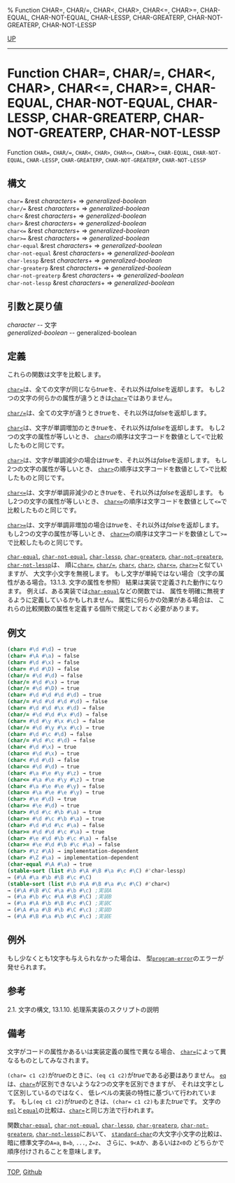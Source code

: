 % Function CHAR=, CHAR/=, CHAR<, CHAR>, CHAR<=, CHAR>=, CHAR-EQUAL, CHAR-NOT-EQUAL, CHAR-LESSP, CHAR-GREATERP, CHAR-NOT-GREATERP, CHAR-NOT-LESSP

[UP](13.2.html)  

---

# Function **CHAR=, CHAR/=, CHAR<, CHAR>, CHAR<=, CHAR>=, CHAR-EQUAL, CHAR-NOT-EQUAL, CHAR-LESSP, CHAR-GREATERP, CHAR-NOT-GREATERP, CHAR-NOT-LESSP**


Function `CHAR=`, `CHAR/=`, `CHAR<`, `CHAR>`, `CHAR<=`, `CHAR>=`,
`CHAR-EQUAL`, `CHAR-NOT-EQUAL`,
`CHAR-LESSP`, `CHAR-GREATERP`,
`CHAR-NOT-GREATERP`, `CHAR-NOT-LESSP`


## 構文

`char=` &rest *characters*+ => *generalized-boolean*  
`char/=` &rest *characters*+ => *generalized-boolean*  
`char<` &rest *characters*+ => *generalized-boolean*  
`char>` &rest *characters*+ => *generalized-boolean*  
`char<=` &rest *characters*+ => *generalized-boolean*  
`char>=` &rest *characters*+ => *generalized-boolean*  
`char-equal` &rest *characters*+ => *generalized-boolean*  
`char-not-equal` &rest *characters*+ => *generalized-boolean*  
`char-lessp` &rest *characters*+ => *generalized-boolean*  
`char-greaterp` &rest *characters*+ => *generalized-boolean*  
`char-not-greaterp` &rest *characters*+ => *generalized-boolean*  
`char-not-lessp` &rest *characters*+ => *generalized-boolean*  


## 引数と戻り値

*character* -- 文字  
*generalized-boolean* -- generalized-boolean



## 定義

これらの関数は文字を比較します。

[`char=`](13.2.char-equal.html)は、全ての文字が同じなら*true*を、それ以外は*false*を返却します。
もし2つの文字の何らかの属性が違うときは[`char=`](13.2.char-equal.html)ではありません。

[`char/=`](13.2.char-equal.html)は、全ての文字が違うとき*true*を、それ以外は*false*を返却します。

[`char<`](13.2.char-equal.html)は、文字が単調増加のとき*true*を、それ以外は*false*を返却します。
もし2つの文字の属性が等しいとき、
[`char<`](13.2.char-equal.html)の順序は文字コードを数値として`<`で比較したものと同じです。

[`char>`](13.2.char-equal.html)は、文字が単調減少の場合は*true*を、それ以外は*false*を返却します。
もし2つの文字の属性が等しいとき、
[`char>`](13.2.char-equal.html)の順序は文字コードを数値として`>`で比較したものと同じです。

[`char<=`](13.2.char-equal.html)は、文字が単調非減少のとき*true*を、それ以外は*false*を返却します。
もし2つの文字の属性が等しいとき、
[`char<=`](13.2.char-equal.html)の順序は文字コードを数値として`<=`で比較したものと同じです。

[`char>=`](13.2.char-equal.html)は、文字が単調非増加の場合は*true*を、それ以外は*false*を返却します。
もし2つの文字の属性が等しいとき、
[`char>=`](13.2.char-equal.html)の順序は文字コードを数値として`>=`で比較したものと同じです。

[`char-equal`](13.2.char-equal.html), [`char-not-equal`](13.2.char-equal.html),
[`char-lessp`](13.2.char-equal.html), [`char-greaterp`](13.2.char-equal.html),
[`char-not-greaterp`](13.2.char-equal.html), [`char-not-lessp`](13.2.char-equal.html)は、
順に[`char=`](13.2.char-equal.html), [`char/=`](13.2.char-equal.html), [`char<`](13.2.char-equal.html), [`char>`](13.2.char-equal.html),
[`char<=`](13.2.char-equal.html), [`char>=`](13.2.char-equal.html)と似ていますが、
大文字小文字を無視します。
もし文字が単純ではない場合（文字の属性がある場合。13.1.3. 文字の属性を参照）
結果は実装で定義された動作になります。
例えば、ある実装では[`char-equal`](13.2.char-equal.html)などの関数では、
属性を明確に無視するように定義しているかもしれません。
属性に何らかの効果がある場合は、
これらの比較関数の属性を定義する個所で規定しておく必要があります。


## 例文

```lisp
(char= #\d #\d) → true
(char= #\A #\a) → false
(char= #\d #\x) → false
(char= #\d #\D) → false
(char/= #\d #\d) → false
(char/= #\d #\x) → true
(char/= #\d #\D) → true
(char= #\d #\d #\d #\d) → true
(char/= #\d #\d #\d #\d) → false
(char= #\d #\d #\x #\d) → false
(char/= #\d #\d #\x #\d) → false
(char= #\d #\y #\x #\c) → false
(char/= #\d #\y #\x #\c) → true
(char= #\d #\c #\d) → false
(char/= #\d #\c #\d) → false
(char< #\d #\x) → true
(char<= #\d #\x) → true
(char< #\d #\d) → false
(char<= #\d #\d) → true
(char< #\a #\e #\y #\z) → true
(char<= #\a #\e #\y #\z) → true
(char< #\a #\e #\e #\y) → false
(char<= #\a #\e #\e #\y) → true
(char> #\e #\d) → true
(char>= #\e #\d) → true
(char> #\d #\c #\b #\a) → true
(char>= #\d #\c #\b #\a) → true
(char> #\d #\d #\c #\a) → false
(char>= #\d #\d #\c #\a) → true
(char> #\e #\d #\b #\c #\a) → false
(char>= #\e #\d #\b #\c #\a) → false
(char> #\z #\A) → implementation-dependent
(char> #\Z #\a) → implementation-dependent
(char-equal #\A #\a) → true
(stable-sort (list #\b #\A #\B #\a #\c #\C) #'char-lessp)
→ (#\A #\a #\b #\B #\c #\C)
(stable-sort (list #\b #\A #\B #\a #\c #\C) #'char<)
→ (#\A #\B #\C #\a #\b #\c) ;実装A
→ (#\a #\b #\c #\A #\B #\C) ;実装B
→ (#\a #\A #\b #\B #\c #\C) ;実装C
→ (#\A #\a #\B #\b #\C #\c) ;実装D
→ (#\A #\B #\a #\b #\C #\c) ;実装E
```


## 例外

もし少なくとも1文字も与えられなかった場合は、
型[`program-error`](5.3.program-error.html)のエラーが発せられます。


## 参考

2.1. 文字の構文, 13.1.10. 処理系実装のスクリプトの説明


## 備考

文字がコードの属性かあるいは実装定義の属性で異なる場合、
[`char=`](13.2.char-equal.html)によって異なるものとしてみなされます。

`(char= c1 c2)`が*true*のときに、`(eq c1 c2)`が*true*である必要はありません。
[`eq`](5.3.eq.html)は、[`char=`](13.2.char-equal.html)が区別できないような2つの文字を区別できますが、
それは文字として区別しているのではなく、
低レベルの実装の特性に基づいて行われています。
もし`(eq c1 c2)`が*true*のときは、`(char= c1 c2)`もまた*true*です。
文字の[`eql`](5.3.eql-function.html)と[`equal`](5.3.equal.html)の比較は、[`char=`](13.2.char-equal.html)と同じ方法で行われます。

関数[`char-equal`](13.2.char-equal.html),
[`char-not-equal`](13.2.char-equal.html),
[`char-lessp`](13.2.char-equal.html),
[`char-greaterp`](13.2.char-equal.html),
[`char-not-greaterp`](13.2.char-equal.html),
[`char-not-lessp`](13.2.char-equal.html)において、
[`standard-char`](13.2.standard-char.html)の大文字小文字の比較は、
暗に標準文字の`A=a`, `B=b`, `...`, `Z=z`、
さらに、`9<A`か、あるいは`Z<0`の
どちらかで順序付けされることを意味します。


---
[TOP](index.html),  [Github](https://github.com/nptcl/npt-japanese)

